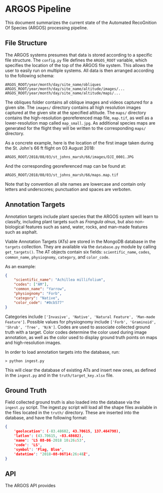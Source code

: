 # ARGOS Pipeline

This document summarizes the current state of the Automated RecoGnition Of
Species (ARGOS) processing pipeline.


## File Structure

The ARGOS systems presumes that data is stored according to a specific file
structure. The `config.py` file defines the `ARGOS_ROOT` variable, which
specifies the location of the top of the ARGOS file system. This allows the
user to easily run on multiple systems. All data is then arranged according to
the following schema:

```unix
ARGOS_ROOT/year/month/day/site_name/obliques
ARGOS_ROOT/year/month/day/site_name/altitude/images/...
ARGOS_ROOT/year/month/day/site_name/altitude/maps/...
```

The obliques folder contains all oblique images and videos captured for a given
site. The `images/` directory contains all high resolution images captured at
the given site at the specified altitude. The `maps/` directory contains the
high-resolution georeferenced map file, `map.tif`, as well as a
lower-resolution map called `map_small.jpg`. As additional species maps are
generated for the flight they will be written to the corresponding `maps/`
directory.

As a concrete example, here is the location of the first image taken during the
St. John's 66 ft flight on 03 August 2018:

```unix
ARGOS_ROOT/2018/08/03/st_johns_marsh/66/images/DJI_0001.JPG
```

And the corresponding georeferenced map can be found at:

```unix
ARGOS_ROOT/2018/08/03/st_johns_marsh/66/maps.map.tif
```

Note that by convention all site names are lowercase and contain only letters
and underscores; punctuation and spaces are verboten.

## Annotation Targets

Annotation targets include plant species that the ARGOS system will learn to
classify, including plant targets such as *Frangula alnus*, but also
non-biological features such as sand, water, rocks, and man-made features such
as asphalt.

Viable Annotation Targets (ATs) are stored in the MongoDB database in the
`targets` collection. They are available via the `database.py` module by
calling `get_targets()`.  The AT objects contain six fields: `scientific_name`,
`codes`, `common_name`, `physiognomy`, `category`, and `color_code`.

As an example:

```json
{
    "scientific_name": "Achillea millifolium",
    "codes": ["AM"], 
    "common_name": "Yarrow",
    "physiognomy": "Forb",  
    "category": "Native",
    "color_code": "#0cb577"
}
```

Categories include `['Invasive', 'Native', 'Natural Feature', 'Man-made
Feature']`. Possible values for physiognomy include `['Forb', 'Graminoid',
'Shrub', 'Tree', 'N/A']`. Codes are used to associate collected ground truth
with a target. Color codes determine the color used during image annotation, as
well as the color used to display ground truth points on maps and
high-resolution images.

In order to load annotation targets into the database, run:

```unix
> python ingest.py
```

This will clear the database of existing ATs and insert new ones, as defined in
the `ingest.py` and in the `truth/target_key.xlsx` file.  

## Ground Truth

Field collected ground truth is also loaded into the database via the
`ingest.py` script. The ingest.py script will load all the shape files
available in the files located in the `truth/` directory. These are inserted
into the database, and have the following format:

```json
{
    'geolocation': (-83.48602, 43.70615, 137.464798), 
    'latlon': (43.70615, -83.48602),  
    'name': 'LS 08-06-2018 10:26:53', 
    'code': 'LS',           
    'symbol': 'Flag, Blue',  
    'datetime': '2018-08-06T14:26:48Z',
}
```

## API

The ARGOS API provides


